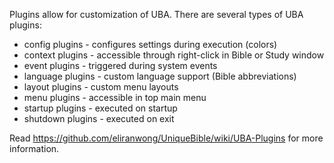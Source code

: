 Plugins allow for customization of UBA.  There are several types of UBA plugins:
* config plugins - configures settings during execution (colors)
* context plugins - accessible through right-click in Bible or Study window
* event plugins - triggered during system events
* language plugins - custom language support (Bible abbreviations)
* layout plugins - custom menu layouts
* menu plugins - accessible in top main menu
* startup plugins - executed on startup
* shutdown plugins - executed on exit

Read https://github.com/eliranwong/UniqueBible/wiki/UBA-Plugins for more information.
